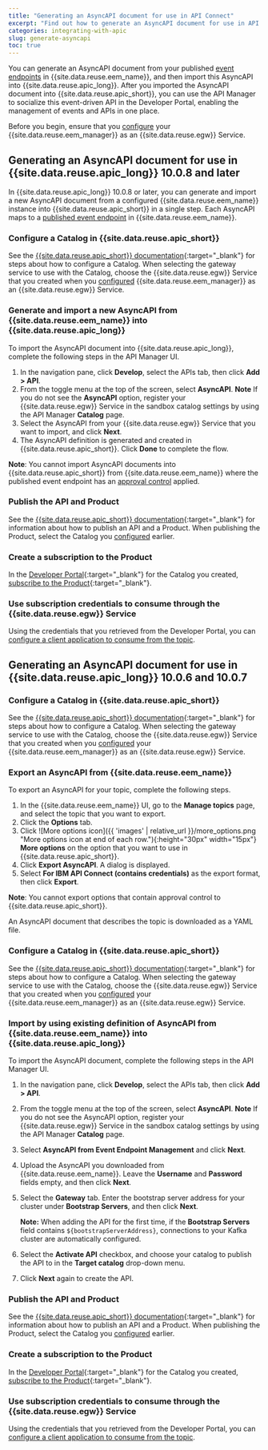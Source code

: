 ```yaml
---
title: "Generating an AsyncAPI document for use in API Connect"
excerpt: "Find out how to generate an AsyncAPI document for use in API Connect."
categories: integrating-with-apic
slug: generate-asyncapi
toc: true
---
```


You can generate an AsyncAPI document from your published [event endpoints](../apic-eem-concepts/#api) in {{site.data.reuse.eem_name}}, and then import this AsyncAPI into {{site.data.reuse.apic_long}}. After you imported the AsyncAPI document into {{site.data.reuse.apic_short}}, you can use the API Manager to socialize this event-driven API in the Developer Portal, enabling the management of events and APIs in one place.

Before you begin, ensure that you [configure](../configure-eem-for-apic) your {{site.data.reuse.eem_manager}} as an {{site.data.reuse.egw}} Service.

## Generating an AsyncAPI document for use in {{site.data.reuse.apic_long}} 10.0.8 and later

In {{site.data.reuse.apic_long}} 10.0.8 or later, you can generate and import a new AsyncAPI document from a configured {{site.data.reuse.eem_name}} instance into {{site.data.reuse.apic_short}} in a single step. Each AsyncAPI maps to a [published event endpoint](../apic-eem-concepts/#api) in {{site.data.reuse.eem_name}}.

### Configure a Catalog in {{site.data.reuse.apic_short}}

See the [{{site.data.reuse.apic_short}} documentation](https://www.ibm.com/docs/en/api-connect/10.0.8?topic=catalogs-creating-configuring){:target="_blank"} for steps about how to configure a Catalog. When selecting the gateway service to use with the Catalog, choose the {{site.data.reuse.egw}} Service that you created when you [configured](../configure-eem-for-apic) {{site.data.reuse.eem_manager}} as an {{site.data.reuse.egw}} Service.

### Generate and import a new AsyncAPI from {{site.data.reuse.eem_name}} into {{site.data.reuse.apic_long}}

To import the AsyncAPI document into {{site.data.reuse.apic_long}}, complete the following steps in the API Manager UI.

1. In the navigation pane, click **Develop**, select the APIs tab, then click **Add > API**.
2. From the toggle menu at the top of the screen, select **AsyncAPI**.
   **Note** If you do not see the **AsyncAPI** option, register your {{site.data.reuse.egw}} Service in the sandbox catalog settings by using the API Manager **Catalog** page.
3. Select the AsyncAPI from your {{site.data.reuse.egw}} Service that you want to import, and click **Next**.
4. The AsyncAPI definition is generated and created in {{site.data.reuse.apic_short}}. Click **Done** to complete the flow.

**Note**: You cannot import AsyncAPI documents into {{site.data.reuse.apic_short}} from {{site.data.reuse.eem_name}} where the published event endpoint has an [approval control](../apic-eem-concepts/#policy) applied. 

### Publish the API and Product

See the [{{site.data.reuse.apic_short}} documentation](https://www.ibm.com/docs/en/api-connect/10.0.8?topic=definitions-publishing-api){:target="_blank"} for information about how to publish an API and a Product. When publishing the Product, select the Catalog you [configured](#configure-a-catalog-in-api-connect) earlier.

### Create a subscription to the Product

In the [Developer Portal](https://www.ibm.com/docs/en/api-connect/10.0.8?topic=developer-portal-socialize-your-apis){:target="_blank"} for the Catalog you created, [subscribe to the Product](https://www.ibm.com/docs/en/api-connect/10.0.8?topic=portal-exploring-apis-products-in-developer){:target="_blank"}.

### Use subscription credentials to consume through the {{site.data.reuse.egw}} Service

Using the credentials that you retrieved from the Developer Portal, you can [configure a client application to consume from the topic](../../subscribe/configure-your-application-to-connect).

## Generating an AsyncAPI document for use in {{site.data.reuse.apic_long}} 10.0.6 and 10.0.7

### Configure a Catalog in {{site.data.reuse.apic_short}}

See the [{{site.data.reuse.apic_short}} documentation](https://www.ibm.com/docs/en/api-connect/10.0.x?topic=catalogs-creating-configuring){:target="_blank"} for steps about how to configure a Catalog. When selecting the gateway service to use with the Catalog, choose the {{site.data.reuse.egw}} Service that you created when you [configured](../configure-eem-for-apic) your {{site.data.reuse.eem_manager}} as an {{site.data.reuse.egw}} Service.

### Export an AsyncAPI from {{site.data.reuse.eem_name}}

To export an AsyncAPI for your topic, complete the following steps.

1. In the {{site.data.reuse.eem_name}} UI, go to the **Manage topics** page, and select the topic that you want to export.
1. Click the **Options** tab.
1. Click ![More options icon]({{ 'images' | relative_url }}/more_options.png "More options icon at end of each row."){:height="30px" width="15px"} **More options** on the option that you want to use in {{site.data.reuse.apic_short}}.
1. Click **Export AsyncAPI**. A dialog is displayed. 
1. Select **For IBM API Connect (contains credentials)** as the export format, then click **Export**.

**Note**: You cannot export options that contain approval control to {{site.data.reuse.apic_short}}. 

An AsyncAPI document that describes the topic is downloaded as a YAML file.

### Configure a Catalog in {{site.data.reuse.apic_short}}

See the [{{site.data.reuse.apic_short}} documentation](https://www.ibm.com/docs/en/api-connect/10.0.x?topic=catalogs-creating-configuring){:target="_blank"} for steps about how to configure a Catalog. When selecting the gateway service to use with the Catalog, choose the {{site.data.reuse.egw}} Service that you created when you [configured](../configure-eem-for-apic) your {{site.data.reuse.eem_manager}} as an {{site.data.reuse.egw}} Service.

### Import by using existing definition of AsyncAPI from {{site.data.reuse.eem_name}} into {{site.data.reuse.apic_long}}

To import the AsyncAPI document, complete the following steps in the API Manager UI.

1. In the navigation pane, click **Develop**, select the APIs tab, then click **Add > API**.
2. From the toggle menu at the top of the screen, select **AsyncAPI**.
   **Note** If you do not see the AsyncAPI option, register your {{site.data.reuse.egw}} Service in the sandbox catalog settings by using the API Manager **Catalog** page.
3. Select **AsyncAPI from Event Endpoint Management** and click **Next**.
4. Upload the AsyncAPI you downloaded from {{site.data.reuse.eem_name}}. Leave the **Username** and **Password** fields empty, and then click **Next**.
5. Select the **Gateway** tab. Enter the bootstrap server address for your cluster under **Bootstrap Servers**, and then click **Next**. 

   **Note:** When adding the API for the first time, if the **Bootstrap Servers** field contains `${bootstrapServerAddress}`, connections to your Kafka cluster are automatically configured.
6. Select the **Activate API** checkbox, and choose your catalog to publish the API to in the **Target catalog** drop-down menu.
7. Click **Next** again to create the API.

### Publish the API and Product

See the [{{site.data.reuse.apic_short}} documentation](https://www.ibm.com/docs/en/api-connect/10.0.x?topic=definitions-publishing-api){:target="_blank"} for information about how to publish an API and a Product. When publishing the Product, select the Catalog you [configured](#configure-a-catalog-in-api-connect) earlier.

### Create a subscription to the Product

In the [Developer Portal](https://www.ibm.com/docs/en/api-connect/10.0.x?topic=developer-portal-socialize-your-apis){:target="_blank"} for the Catalog you created, [subscribe to the Product](https://www.ibm.com/docs/en/api-connect/10.0.x?topic=portal-exploring-apis-products-in-developer){:target="_blank"}.

### Use subscription credentials to consume through the {{site.data.reuse.egw}} Service

Using the credentials that you retrieved from the Developer Portal, you can [configure a client application to consume from the topic](../../subscribe/configure-your-application-to-connect).
